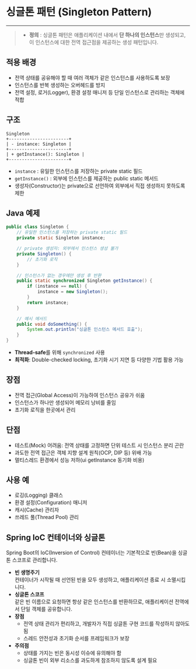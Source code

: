 # 싱글톤 패턴 (Singleton Pattern)

---

>  * **정의** : 싱글톤 패턴은 애플리케이션 내에서 **단 하나의 인스턴스**만 생성되고, 이 인스턴스에 대한 전역 접근점을 제공하는 생성 패턴입니다.

## 적용 배경
- 전역 상태를 공유해야 할 때 여러 객체가 같은 인스턴스를 사용하도록 보장  
- 인스턴스를 반복 생성하는 오버헤드를 방지  
- 전역 설정, 로거(Logger), 환경 설정 매니저 등 단일 인스턴스로 관리하는 객체에 적합  

## 구조
```
Singleton
+-----------------------+
| - instance: Singleton |
+-----------------------+
| + getInstance(): Singleton |
+-----------------------+
```
- `instance` : 유일한 인스턴스를 저장하는 private static 필드  
- `getInstance()` : 외부에 인스턴스를 제공하는 public static 메서드  
- 생성자(Constructor)는 private으로 선언하여 외부에서 직접 생성하지 못하도록 제한  

## Java 예제
```java
public class Singleton {
    // 유일한 인스턴스를 저장하는 private static 필드
    private static Singleton instance;

    // private 생성자: 외부에서 인스턴스 생성 불가
    private Singleton() {
        // 초기화 로직
    }

    // 인스턴스가 없는 경우에만 생성 후 반환
    public static synchronized Singleton getInstance() {
        if (instance == null) {
            instance = new Singleton();
        }
        return instance;
    }

    // 예시 메서드
    public void doSomething() {
        System.out.println("싱글톤 인스턴스 메서드 호출");
    }
}
```
- **Thread-safe**를 위해 `synchronized` 사용  
- **최적화**: Double-checked locking, 초기화 시기 지연 등 다양한 기법 활용 가능  

## 장점
- 전역 접근(Global Access)이 가능하여 인스턴스 공유가 쉬움  
- 인스턴스가 하나만 생성되어 메모리 낭비를 줄임  
- 초기화 로직을 한곳에서 관리  

## 단점
- 테스트(Mock) 어려움: 전역 상태를 고정하면 단위 테스트 시 인스턴스 분리 곤란  
- 과도한 전역 접근은 객체 지향 설계 원칙(OCP, DIP 등) 위배 가능  
- 멀티스레드 환경에서 성능 저하(ui getInstance 동기화 비용)  

## 사용 예
- 로깅(Logging) 클래스  
- 환경 설정(Configuration) 매니저  
- 캐시(Cache) 관리자  
- 쓰레드 풀(Thread Pool) 관리  

## Spring IoC 컨테이너와 싱글톤

Spring Boot의 IoC(Inversion of Control) 컨테이너는 기본적으로 빈(Bean)을 싱글톤 스코프로 관리합니다.
- **빈 생명주기**  
  컨테이너가 시작될 때 선언된 빈을 모두 생성하고, 애플리케이션 종료 시 소멸시킵니다.
- **싱글톤 스코프**  
  같은 빈 이름으로 요청하면 항상 같은 인스턴스를 반환하므로, 애플리케이션 전역에서 단일 객체를 공유합니다.
- **장점**  
  - 전역 상태 관리가 편리하고, 개발자가 직접 싱글톤 구현 코드를 작성하지 않아도 됨  
  - 스레드 안전성과 초기화 순서를 프레임워크가 보장  
- **주의점**  
  - 상태를 가지는 빈은 동시성 이슈에 유의해야 함  
  - 싱글톤 빈이 외부 리소스를 과도하게 참조하지 않도록 설계 필요
